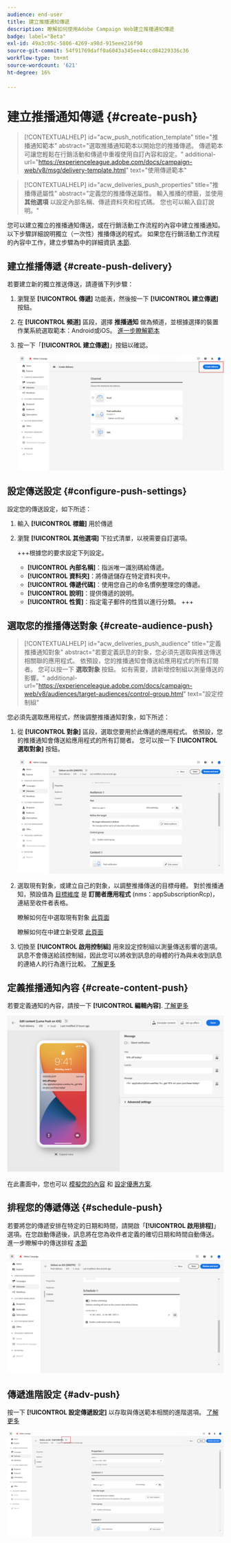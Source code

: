 ```yaml
---
audience: end-user
title: 建立推播通知傳遞
description: 瞭解如何使用Adobe Campaign Web建立推播通知傳遞
badge: label="Beta"
exl-id: 49a3c05c-5806-4269-a98d-915eee216f90
source-git-commit: 54f91769daff0a6043a345ee44ccd84229336c36
workflow-type: tm+mt
source-wordcount: '621'
ht-degree: 16%

---
```


# 建立推播通知傳遞 {#create-push}

>[!CONTEXTUALHELP]
>id="acw_push_notification_template"
>title="推播通知範本"
>abstract="選取推播通知範本以開始您的推播傳遞。 傳遞範本可讓您輕鬆在行銷活動和傳遞中重複使用自訂內容和設定。"
>additional-url="https://experienceleague.adobe.com/docs/campaign-web/v8/msg/delivery-template.html" text="使用傳遞範本"


>[!CONTEXTUALHELP]
>id="acw_deliveries_push_properties"
>title="推播傳遞屬性"
>abstract="定義您的推播傳送屬性。 輸入推播的標籤，並使用 **其他選項** 以設定內部名稱、傳遞資料夾和程式碼。 您也可以輸入自訂說明。"

您可以建立獨立的推播通知傳送，或在行銷活動工作流程的內容中建立推播通知。 以下步驟詳細說明獨立（一次性）推播傳送的程式。 如果您在行銷活動工作流程的內容中工作，建立步驟為中的詳細資訊 [本節](../workflows/activities/channels.md#create-a-delivery-in-a-campaign-workflow).

## 建立推播傳遞 {#create-push-delivery}

若要建立新的獨立推送傳送，請遵循下列步驟：

1. 瀏覽至 **[!UICONTROL 傳遞]** 功能表，然後按一下  **[!UICONTROL 建立傳遞]** 按鈕。

1. 在 **[!UICONTROL 頻道]** 區段，選擇 **推播通知** 做為頻道，並根據選擇的裝置作業系統選取範本：Android或iOS。 [進一步瞭解範本](../msg/delivery-template.md)

1. 按一下「**[!UICONTROL 建立傳遞]**」按鈕以確認。

   ![](assets/push_create_1.png)

## 設定傳送設定 {#configure-push-settings}

設定您的傳送設定，如下所述：

1. 輸入 **[!UICONTROL 標籤]** 用於傳遞

1. 瀏覽 **[!UICONTROL 其他選項]** 下拉式清單，以視需要自訂選項。

   +++根據您的要求設定下列設定。
   * **[!UICONTROL 內部名稱]**：指派唯一識別碼給傳遞。
   * **[!UICONTROL 資料夾]**：將傳遞儲存在特定資料夾中。
   * **[!UICONTROL 傳遞代碼]**：使用您自己的命名慣例整理您的傳遞。
   * **[!UICONTROL 說明]**：提供傳遞的說明。
   * **[!UICONTROL 性質]**：指定電子郵件的性質以進行分類。
+++


## 選取您的推播傳送對象 {#create-audience-push}

>[!CONTEXTUALHELP]
>id="acw_deliveries_push_audience"
>title="定義推播通知對象"
>abstract="若要定義訊息的對象，您必須先選取與推送傳送相關聯的應用程式。 依預設，您的推播通知會傳送給應用程式的所有訂閱者。 您可以按一下 **選取對象** 按鈕。 如有需要，請新增控制組以測量傳送的影響。"
>additional-url="https://experienceleague.adobe.com/docs/campaign-web/v8/audiences/target-audiences/control-group.html" text="設定控制組"


您必須先選取應用程式，然後調整推播通知對象，如下所述：

1. 從 **[!UICONTROL 對象]** 區段，選取您要用於此傳遞的應用程式。 依預設，您的推播通知會傳送給應用程式的所有訂閱者。 您可以按一下 **[!UICONTROL 選取對象]** 按鈕。

   ![](assets/push_create_2.png)

1. 選取現有對象，或建立自己的對象，以調整推播傳送的目標母體。 對於推播通知，預設值為 [目標維度](../audience/about-recipients.md#targeting-dimensions) 是 **訂閱者應用程式** (nms：appSubscriptionRcp)，連結至收件者表格。

   瞭解如何在中選取現有對象 [此頁面](../audience/add-audience.md)

   瞭解如何在中建立新受眾 [此頁面](../audience/one-time-audience.md)

1. 切換至 **[!UICONTROL 啟用控制組]** 用來設定控制組以測量傳送影響的選項。 訊息不會傳送給該控制組，因此您可以將收到訊息的母體的行為與未收到訊息的連絡人的行為進行比較。 [了解更多](../audience/control-group.md)

## 定義推播通知內容 {#create-content-push}

若要定義通知的內容，請按一下 **[!UICONTROL 編輯內容]**. [了解更多](content-push.md)

![](assets/push_create_5.png)

在此畫面中，您也可以 [模擬您的內容](../preview-test/preview-test.md) 和 [設定優惠方案](../content/offers.md).

## 排程您的傳遞傳送 {#schedule-push}

若要將您的傳遞安排在特定的日期和時間，請開啟「**[!UICONTROL 啟用排程]**」選項。在您啟動傳遞後，訊息將在您為收件者定義的確切日期和時間自動傳送。 進一步瞭解中的傳送排程 [本節](../msg/gs-messages.md#gs-schedule)

![](assets/push_create_3.png)


## 傳遞進階設定 {#adv-push}

按一下 **[!UICONTROL 設定傳遞設定]** 以存取與傳送範本相關的進階選項。 [了解更多](../advanced-settings/delivery-settings.md)

![](assets/push_create_4.png)
